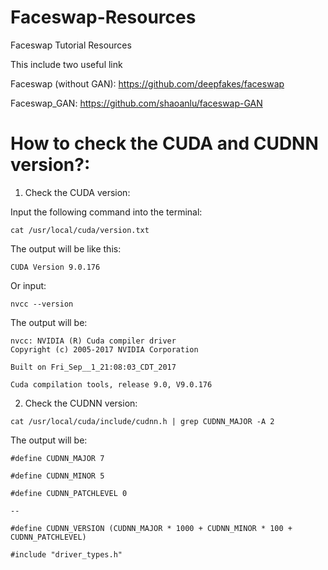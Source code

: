 # Faceswap-Resources
Faceswap Tutorial Resources

This include two useful link

Faceswap (without GAN): 
https://github.com/deepfakes/faceswap

Faceswap_GAN:
https://github.com/shaoanlu/faceswap-GAN


# How to check the CUDA and CUDNN version?:

1. Check the CUDA version: 

Input the following command into the terminal:

`cat /usr/local/cuda/version.txt`

The output will be like this:

`CUDA Version 9.0.176`

Or input: 

`nvcc --version`

The output will be:

`nvcc: NVIDIA (R) Cuda compiler driver`  
`Copyright (c) 2005-2017 NVIDIA Corporation`

`Built on Fri_Sep__1_21:08:03_CDT_2017`

`Cuda compilation tools, release 9.0, V9.0.176`

2. Check the CUDNN version:

`cat /usr/local/cuda/include/cudnn.h | grep CUDNN_MAJOR -A 2`

The output will be: 

`#define CUDNN_MAJOR 7`

`#define CUDNN_MINOR 5`

`#define CUDNN_PATCHLEVEL 0`

`--`

`#define CUDNN_VERSION (CUDNN_MAJOR * 1000 + CUDNN_MINOR * 100 + CUDNN_PATCHLEVEL)`

`#include "driver_types.h"`
